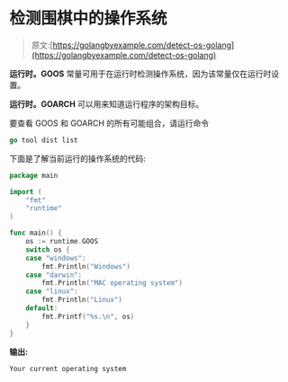 # 检测围棋中的操作系统

> 原文:[https://golangbyexample.com/detect-os-golang](https://golangbyexample.com/detect-os-golang)

**运行时。GOOS** 常量可用于在运行时检测操作系统，因为该常量仅在运行时设置。

**运行时。GOARCH** 可以用来知道运行程序的架构目标。

要查看 GOOS 和 GOARCH 的所有可能组合，请运行命令

```go
go tool dist list
```

下面是了解当前运行的操作系统的代码:

```go
package main

import (
    "fmt"
    "runtime"
)

func main() {
    os := runtime.GOOS
    switch os {
    case "windows":
        fmt.Println("Windows")
    case "darwin":
        fmt.Println("MAC operating system")
    case "linux":
        fmt.Println("Linux")
    default:
        fmt.Printf("%s.\n", os)
    }
}
```

**输出:**

```go
Your current operating system
```